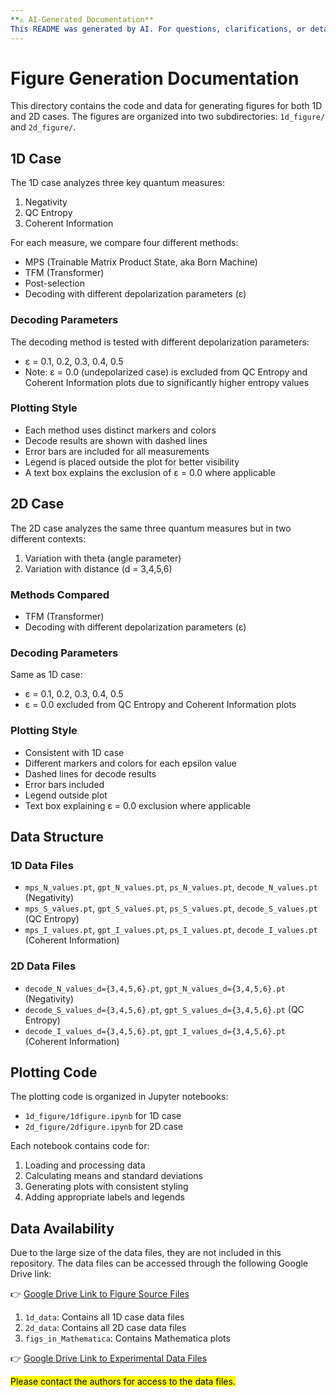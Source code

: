 ```yaml
---
**⚠️ AI-Generated Documentation**  
This README was generated by AI. For questions, clarifications, or detailed information about this project, please contact: **wandahou96@gmail.com**
---
```


# Figure Generation Documentation

This directory contains the code and data for generating figures for both 1D and 2D cases. The figures are organized into two subdirectories: `1d_figure/` and `2d_figure/`.

## 1D Case

The 1D case analyzes three key quantum measures:
1. Negativity
2. QC Entropy
3. Coherent Information

For each measure, we compare four different methods:
- MPS (Trainable Matrix Product State, aka Born Machine)
- TFM (Transformer)
- Post-selection
- Decoding with different depolarization parameters (ε)

### Decoding Parameters
The decoding method is tested with different depolarization parameters:
- ε = 0.1, 0.2, 0.3, 0.4, 0.5
- Note: ε = 0.0 (undepolarized case) is excluded from QC Entropy and Coherent Information plots due to significantly higher entropy values

### Plotting Style
- Each method uses distinct markers and colors
- Decode results are shown with dashed lines
- Error bars are included for all measurements
- Legend is placed outside the plot for better visibility
- A text box explains the exclusion of ε = 0.0 where applicable

## 2D Case

The 2D case analyzes the same three quantum measures but in two different contexts:
1. Variation with theta (angle parameter)
2. Variation with distance (d = 3,4,5,6)

### Methods Compared
- TFM (Transformer)
- Decoding with different depolarization parameters (ε)

### Decoding Parameters
Same as 1D case:
- ε = 0.1, 0.2, 0.3, 0.4, 0.5
- ε = 0.0 excluded from QC Entropy and Coherent Information plots

### Plotting Style
- Consistent with 1D case
- Different markers and colors for each epsilon value
- Dashed lines for decode results
- Error bars included
- Legend outside plot
- Text box explaining ε = 0.0 exclusion where applicable

## Data Structure

### 1D Data Files
- `mps_N_values.pt`, `gpt_N_values.pt`, `ps_N_values.pt`, `decode_N_values.pt` (Negativity)
- `mps_S_values.pt`, `gpt_S_values.pt`, `ps_S_values.pt`, `decode_S_values.pt` (QC Entropy)
- `mps_I_values.pt`, `gpt_I_values.pt`, `ps_I_values.pt`, `decode_I_values.pt` (Coherent Information)

### 2D Data Files
- `decode_N_values_d={3,4,5,6}.pt`, `gpt_N_values_d={3,4,5,6}.pt` (Negativity)
- `decode_S_values_d={3,4,5,6}.pt`, `gpt_S_values_d={3,4,5,6}.pt` (QC Entropy)
- `decode_I_values_d={3,4,5,6}.pt`, `gpt_I_values_d={3,4,5,6}.pt` (Coherent Information)

## Plotting Code

The plotting code is organized in Jupyter notebooks:
- `1d_figure/1dfigure.ipynb` for 1D case
- `2d_figure/2dfigure.ipynb` for 2D case

Each notebook contains code for:
1. Loading and processing data
2. Calculating means and standard deviations
3. Generating plots with consistent styling
4. Adding appropriate labels and legends

## Data Availability

Due to the large size of the data files, they are not included in this repository. The data files can be accessed through the following Google Drive link:

👉 [Google Drive Link to Figure Source Files](https://drive.google.com/file/d/16eV9DlAr-mWAnIJmb1mFjnqXC-9bWwhb/view?usp=sharing)

1. `1d_data`: Contains all 1D case data files
2. `2d_data`: Contains all 2D case data files
3. `figs_in_Mathematica`: Contains Mathematica plots

👉 [Google Drive Link to Experimental Data Files](https://drive.google.com/drive/folders/your-folder-id)

<mark>Please contact the authors for access to the data files.</mark>
